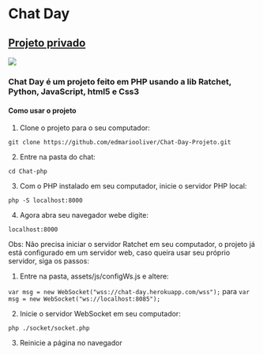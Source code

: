 <h1> Chat Day </h1>
<h2><a href="chatday.online">Projeto privado</a></h2>
<img src="https://scontent.ffec3-1.fna.fbcdn.net/v/t1.0-9/127537111_2779504492290340_6917908437226539688_n.jpg?_nc_cat=102&ccb=2&_nc_sid=e3f864&_nc_ohc=CgOuQ7OWGfIAX83R_ud&_nc_ht=scontent.ffec3-1.fna&oh=d07997033f8ea515c2e7492824800d21&oe=5FF75FFA">


<h3>Chat Day é um projeto feito em PHP usando a lib Ratchet, Python, JavaScript, html5 e Css3</h3>

<h4>Como usar o projeto</h4>

1. Clone o projeto para o seu computador:

`git clone https://github.com/edmariooliver/Chat-Day-Projeto.git`

2. Entre na pasta do chat:

`cd Chat-php`

3. Com o PHP instalado em seu computador, inicie o servidor PHP local:

`php -S localhost:8000`

4. Agora abra seu navegador webe digite:

`localhost:8000`


Obs: Não precisa iniciar o servidor Ratchet em seu computador, o projeto já está configurado em um servidor web, caso queira usar seu próprio servidor, siga os passos:


1. Entre na pasta, assets/js/configWs.js e altere:

`var msg = new WebSocket("wss://chat-day.herokuapp.com/wss");` para `var msg = new WebSocket("ws://localhost:8085");`

2. Inicie o servidor WebSocket em seu computador:

`php ./socket/socket.php`

3. Reinicie a página no navegador

